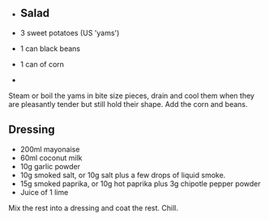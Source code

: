 - ## Salad

- 3 sweet potatoes (US 'yams')

- 1 can black beans

- 1 can of corn

- 

Steam or boil the yams in bite size pieces, drain and cool them when they are pleasantly tender but still hold their shape. Add the corn and beans.



Dressing
--------

- 200ml mayonaise
- 60ml coconut milk
- 10g garlic powder
- 10g smoked salt, or 10g salt plus a few drops of liquid smoke.
- 15g smoked paprika, or 10g hot paprika plus 3g chipotle pepper powder
- Juice of 1 lime

Mix the rest into a dressing and coat the rest. Chill.

